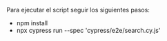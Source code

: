 Para ejecutar el script seguir los siguientes pasos:
- npm install
- npx cypress run --spec 'cypress/e2e/search.cy.js'